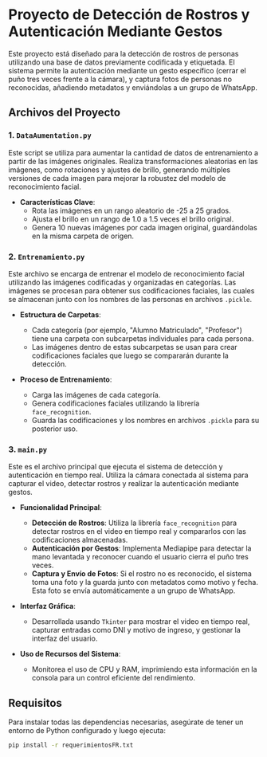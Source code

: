 # Proyecto de Detección de Rostros y Autenticación Mediante Gestos

Este proyecto está diseñado para la detección de rostros de personas utilizando una base de datos previamente codificada y etiquetada. El sistema permite la autenticación mediante un gesto específico (cerrar el puño tres veces frente a la cámara), y captura fotos de personas no reconocidas, añadiendo metadatos y enviándolas a un grupo de WhatsApp.

## Archivos del Proyecto

### 1. `DataAumentation.py`
Este script se utiliza para aumentar la cantidad de datos de entrenamiento a partir de las imágenes originales. Realiza transformaciones aleatorias en las imágenes, como rotaciones y ajustes de brillo, generando múltiples versiones de cada imagen para mejorar la robustez del modelo de reconocimiento facial.

- **Características Clave**:
  - Rota las imágenes en un rango aleatorio de -25 a 25 grados.
  - Ajusta el brillo en un rango de 1.0 a 1.5 veces el brillo original.
  - Genera 10 nuevas imágenes por cada imagen original, guardándolas en la misma carpeta de origen.

### 2. `Entrenamiento.py`
Este archivo se encarga de entrenar el modelo de reconocimiento facial utilizando las imágenes codificadas y organizadas en categorías. Las imágenes se procesan para obtener sus codificaciones faciales, las cuales se almacenan junto con los nombres de las personas en archivos `.pickle`.

- **Estructura de Carpetas**:
  - Cada categoría (por ejemplo, "Alumno Matriculado", "Profesor") tiene una carpeta con subcarpetas individuales para cada persona.
  - Las imágenes dentro de estas subcarpetas se usan para crear codificaciones faciales que luego se compararán durante la detección.

- **Proceso de Entrenamiento**:
  - Carga las imágenes de cada categoría.
  - Genera codificaciones faciales utilizando la librería `face_recognition`.
  - Guarda las codificaciones y los nombres en archivos `.pickle` para su posterior uso.

### 3. `main.py`
Este es el archivo principal que ejecuta el sistema de detección y autenticación en tiempo real. Utiliza la cámara conectada al sistema para capturar el video, detectar rostros y realizar la autenticación mediante gestos.

- **Funcionalidad Principal**:
  - **Detección de Rostros**: Utiliza la librería `face_recognition` para detectar rostros en el video en tiempo real y compararlos con las codificaciones almacenadas.
  - **Autenticación por Gestos**: Implementa Mediapipe para detectar la mano levantada y reconocer cuando el usuario cierra el puño tres veces.
  - **Captura y Envío de Fotos**: Si el rostro no es reconocido, el sistema toma una foto y la guarda junto con metadatos como motivo y fecha. Esta foto se envía automáticamente a un grupo de WhatsApp.

- **Interfaz Gráfica**:
  - Desarrollada usando `Tkinter` para mostrar el video en tiempo real, capturar entradas como DNI y motivo de ingreso, y gestionar la interfaz del usuario.

- **Uso de Recursos del Sistema**:
  - Monitorea el uso de CPU y RAM, imprimiendo esta información en la consola para un control eficiente del rendimiento.

## Requisitos
Para instalar todas las dependencias necesarias, asegúrate de tener un entorno de Python configurado y luego ejecuta:

```bash
pip install -r requerimientosFR.txt
